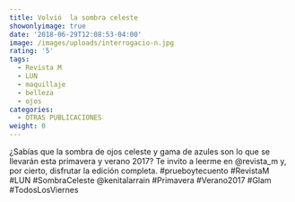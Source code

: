 ```yaml
---
title: Volvió  la sombra celeste
showonlyimage: true
date: '2018-06-29T12:08:53-04:00'
image: /images/uploads/interrogacio-n.jpg
rating: '5'
tags:
  - Revista M
  - LUN
  - maquillaje
  - belleza
  - ojos
categories:
  - OTRAS PUBLICACIONES
weight: 0
---
```

¿Sabías que la sombra de ojos celeste y gama de azules son lo que se llevarán esta primavera y verano 2017? Te invito a leerme en @revista_m y, por cierto, disfrutar la edición completa. #prueboytecuento #RevistaM #LUN #SombraCeleste @kenitalarrain #Primavera #Verano2017 #Glam #TodosLosViernes
